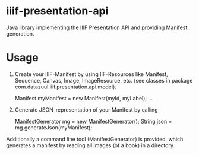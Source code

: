 # iiif-presentation-api
Java library implementing the IIIF Presentation API and providing Manifest generation.

# Usage
1. Create your IIIF-Manifest by using IIF-Resources like Manifest, Sequence, Canvas, Image, ImageResource, etc.
(see classes in package com.datazuul.iiif.presentation.api.model).

    Manifest myManifest = new Manifest(myId, myLabel);
    ...

2. Generate JSON-representation of your Manifest by calling 

    ManifestGenerator mg = new ManifestGenerator();
    String json = mg.generateJson(myManifest);

Additionally a command line tool (ManifestGenerator) is provided, which generates
a manifest by reading all images (of a book) in a directory.